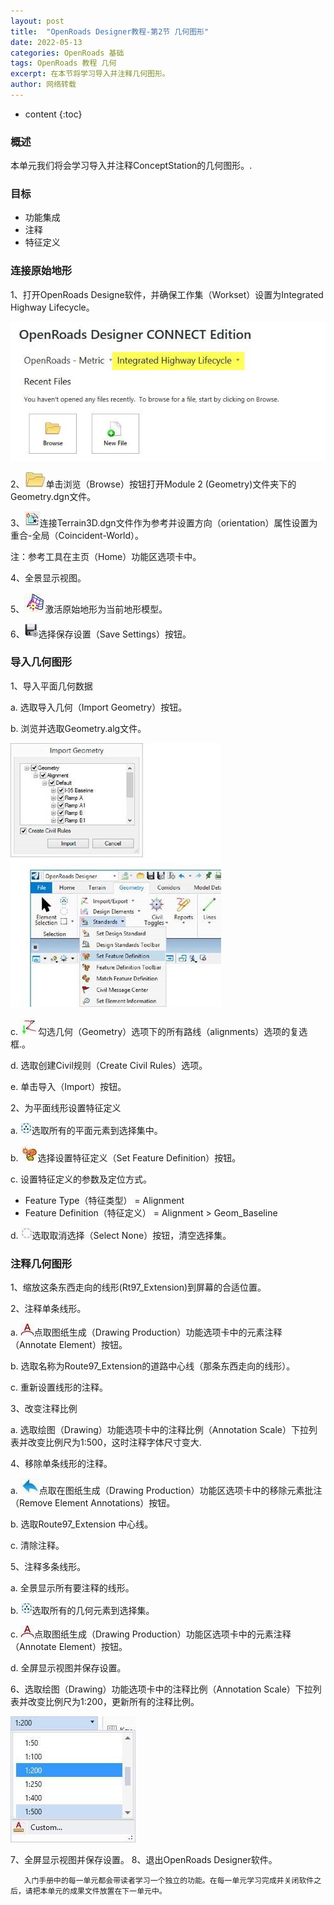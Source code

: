 ```yaml
---
layout: post
title:  "OpenRoads Designer教程-第2节 几何图形"
date: 2022-05-13
categories: OpenRoads 基础
tags: OpenRoads 教程 几何
excerpt: 在本节将学习导入并注释几何图形。
author: 网络转载
---
```

* content
{:toc}

### 概述 
本单元我们将会学习导入并注释ConceptStation的几何图形。.

### 目标
- 功能集成
- 注释
- 特征定义

### 连接原始地形 
1、打开OpenRoads Designe软件，并确保工作集（Workset）设置为Integrated Highway Lifecycle。

![](/img/2022/2022-09-09-15-10-45.png)

2、![](/img/2022/2022-09-09-15-12-07.png)单击浏览（Browse）按钮打开Module 2 (Geometry)文件夹下的Geometry.dgn文件。

3、![](/img/2022/2022-09-09-15-12-17.png)连接Terrain3D.dgn文件作为参考并设置方向（orientation）属性设置为重合-全局（Coincident-World）。

注：参考工具在主页（Home）功能区选项卡中。

4、全景显示视图。

5、![](/img/2022/2022-09-09-15-12-28.png)激活原始地形为当前地形模型。

6、![](/img/2022/2022-09-09-15-12-43.png)选择保存设置（Save Settings）按钮。

### 导入几何图形  
1、导入平面几何数据

a. 选取导入几何（Import Geometry）按钮。

b. 浏览并选取Geometry.alg文件。

![](/img/2022/2022-09-09-15-11-09.png)

c. ![](/img/2022/2022-09-09-15-12-54.png)勾选几何（Geometry）选项下的所有路线（alignments）选项的复选框.。

d. 选取创建Civil规则（Create Civil Rules）选项。

e. 单击导入（Import）按钮。 

2、为平面线形设置特征定义

a. ![](/img/2022/2022-09-09-15-13-22.png)选取所有的平面元素到选择集中。

b. ![](/img/2022/2022-09-09-15-13-30.png)选择设置特征定义（Set Feature Definition）按钮。

c. 设置特征定义的参数及定位方式。
- Feature Type（特征类型）  = Alignment
- Feature Definition（特征定义）  = Alignment > Geom_Baseline

d. ![](/img/2022/2022-09-09-15-13-43.png)选取取消选择（Select None）按钮，清空选择集。

### 注释几何图形
1、缩放这条东西走向的线形(Rt97_Extension)到屏幕的合适位置。

2、注释单条线形。

a. ![](/img/2022/2022-09-09-15-13-57.png)点取图纸生成（Drawing Production）功能选项卡中的元素注释（Annotate Element）按钮。

b. 选取名称为Route97_Extension的道路中心线（那条东西走向的线形）。

c. 重新设置线形的注释。

3、改变注释比例

a. 选取绘图（Drawing）功能选项卡中的注释比例（Annotation Scale）下拉列表并改变比例尺为1:500，这时注释字体尺寸变大.

4、移除单条线形的注释。

a. ![](/img/2022/2022-09-09-15-14-15.png)点取在图纸生成（Drawing Production）功能区选项卡中的移除元素批注（Remove Element Annotations）按钮。

b. 选取Route97_Extension 中心线。

c. 清除注释。

5、注释多条线形。

a. 全景显示所有要注释的线形。

b. ![](/img/2022/2022-09-09-15-14-30.png)选取所有的几何元素到选择集。

c. ![](/img/2022/2022-09-09-15-14-49.png)点取图纸生成（Drawing Production）功能区选项卡中的元素注释（Annotate Element）按钮。

d. 全屏显示视图并保存设置。

6、选取绘图（Drawing）功能选项卡中的注释比例（Annotation Scale）下拉列表并改变比例尺为1:200，更新所有的注释比例。

![](/img/2022/2022-09-09-15-11-24.png)

7、全屏显示视图并保存设置。
8、退出OpenRoads Designer软件。

       入门手册中的每一单元都会带读者学习一个独立的功能。在每一单元学习完成并关闭软件之后，请把本单元的成果文件放置在下一单元中。